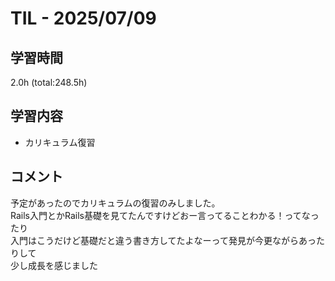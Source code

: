 # TIL - 2025/07/09

## 学習時間
2.0h (total:248.5h)

## 学習内容
- カリキュラム復習

## コメント
予定があったのでカリキュラムの復習のみしました。<br>
Rails入門とかRails基礎を見てたんですけどおー言ってることわかる！ってなったり<br>
入門はこうだけど基礎だと違う書き方してたよなーって発見が今更ながらあったりして<br>
少し成長を感じました 
